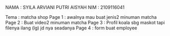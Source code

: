 NAMA : SYILA ARVIANI PUTRI AISYAH
NIM : 2109116041

Tema : matcha shop
Page 1 : awalnya mau buat jenis2 minuman matcha 
Page 2 : Buat video2 minuman matcha
Page 3 : Profil koala sbg maskot tapi filenya ilang (lg) jd nya seadanya
Page 4 : form buat employee 

